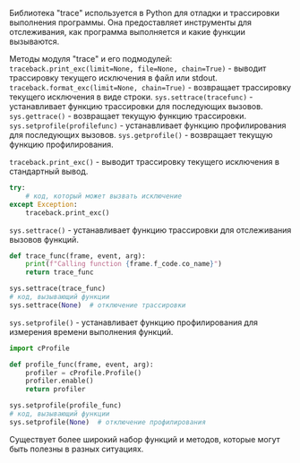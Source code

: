 Библиотека "trace" используется в Python для отладки и трассировки выполнения программы.
Она предоставляет инструменты для отслеживания, как программа выполняется и какие функции вызываются.

Методы модуля "trace" и его подмодулей:
`traceback.print_exc(limit=None, file=None, chain=True)` - выводит трассировку текущего исключения в файл или stdout.
`traceback.format_exc(limit=None, chain=True)` - возвращает трассировку текущего исключения в виде строки.
`sys.settrace(tracefunc)` - устанавливает функцию трассировки для последующих вызовов.
`sys.gettrace()` - возвращает текущую функцию трассировки.
`sys.setprofile(profilefunc)` - устанавливает функцию профилирования для последующих вызовов.
`sys.getprofile()` - возвращает текущую функцию профилирования.

`traceback.print_exc()` - выводит трассировку текущего исключения в стандартный вывод.

```python
try:
    # код, который может вызвать исключение
except Exception:
    traceback.print_exc()
```

`sys.settrace()` - устанавливает функцию трассировки для отслеживания вызовов функций.

```python
def trace_func(frame, event, arg):
    print(f"Calling function {frame.f_code.co_name}")
    return trace_func

sys.settrace(trace_func)
# код, вызывающий функции
sys.settrace(None)  # отключение трассировки
```

`sys.setprofile()` - устанавливает функцию профилирования для измерения времени выполнения функций.

```python
import cProfile

def profile_func(frame, event, arg):
    profiler = cProfile.Profile()
    profiler.enable()
    return profiler

sys.setprofile(profile_func)
# код, вызывающий функции
sys.setprofile(None)  # отключение профилирования
```

Существует более широкий набор функций и методов, которые могут быть полезны в разных ситуациях.
